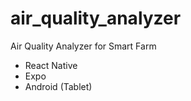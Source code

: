 # air_quality_analyzer

Air Quality Analyzer for Smart Farm

-   React Native
-   Expo
-   Android (Tablet)

